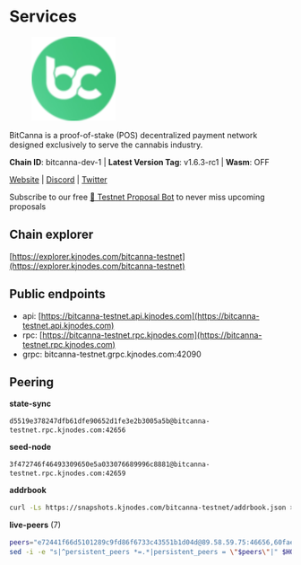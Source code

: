 # Services

<figure><img src="https://raw.githubusercontent.com/kj89/cosmos-images/main/logos/bitcanna.png" width="150" alt=""><figcaption></figcaption></figure>

BitCanna is a proof-of-stake (POS) decentralized payment network designed exclusively to serve the cannabis industry. 

**Chain ID**: bitcanna-dev-1 | **Latest Version Tag**: v1.6.3-rc1 | **Wasm**: OFF

[Website](https://www.bitcanna.io) | [Discord](https://discord.gg/9AVrzaVQvs) | [Twitter](https://twitter.com/BitCannaGlobal)



Subscribe to our free [🤖 Testnet Proposal Bot](https://t.me/kjnodes_testnet_proposal_bot) to never miss upcoming proposals


## Chain explorer
[https://explorer.kjnodes.com/bitcanna-testnet](https://explorer.kjnodes.com/bitcanna-testnet)

## Public endpoints

* api: [https://bitcanna-testnet.api.kjnodes.com](https://bitcanna-testnet.api.kjnodes.com)
* rpc: [https://bitcanna-testnet.rpc.kjnodes.com](https://bitcanna-testnet.rpc.kjnodes.com)
* grpc: bitcanna-testnet.grpc.kjnodes.com:42090

## Peering

**state-sync**

```text
d5519e378247dfb61dfe90652d1fe3e2b3005a5b@bitcanna-testnet.rpc.kjnodes.com:42656
```

**seed-node**

```text
3f472746f46493309650e5a033076689996c8881@bitcanna-testnet.rpc.kjnodes.com:42659
```

**addrbook**
```bash
curl -Ls https://snapshots.kjnodes.com/bitcanna-testnet/addrbook.json > $HOME/.bcna/config/addrbook.json
```

**live-peers** (7)
```bash
peers="e72441f66d5101289c9fd86f6733c43551b1d04d@89.58.59.75:46656,60fae2c5581622bb84eaf95878e85c9f339f1a2a@212.227.151.106:26656,80ee9ed689bfb329cf21b94aa12978e073226db4@212.227.151.143:26656,d5519e378247dfb61dfe90652d1fe3e2b3005a5b@65.109.68.190:42656,2175709bdd102641e9e4ddd38ba263b7f06214df@65.109.28.177:26356,0a18b1d8d1bbd8abc07da8fa0902dbbd33cbd2ef@65.109.10.161:26050,b0c7e5c69aaf00626baaf7c59370029b587a91a4@65.109.92.240:30006"
sed -i -e "s|^persistent_peers *=.*|persistent_peers = \"$peers\"|" $HOME/.bcna/config/config.toml
```
